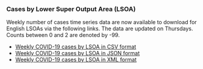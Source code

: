 ### Cases by Lower Super Output Area (LSOA)

Weekly number of cases time series data are now available to download for English LSOAs via the following links. The data are updated on Thursdays. Counts between 0 and 2 are denoted by -99.

* [Weekly COVID-19 cases by LSOA in CSV format](https://coronavirus.data.gov.uk/downloads/lsoa_data/LSOAs_latest.csv)
* [Weekly COVID-19 cases by LSOA in JSON format](https://coronavirus.data.gov.uk/downloads/lsoa_data/LSOAs_latest.json)
* [Weekly COVID-19 cases by LSOA in XML format](https://coronavirus.data.gov.uk/downloads/lsoa_data/LSOAs_latest.xml)

